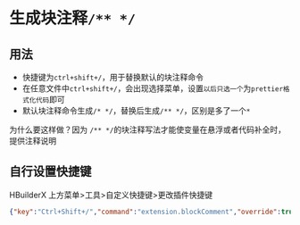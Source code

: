 # 生成块注释`/** */`

## 用法

- 快捷键为`ctrl+shift+/`，用于替换默认的块注释命令
- 在任意文件中`ctrl+shift+/`，会出现选择菜单，设置`以后只选一个`为`prettier格式化代码`即可
- 默认块注释命令生成`/* */`，替换后生成`/** */`，区别是多了一个`*`

为什么要这样做？因为 `/** */`的块注释写法才能使变量在悬浮或者代码补全时，提供注释说明

## 自行设置快捷键

HBuilderX 上方菜单>工具>自定义快捷键>更改插件快捷键

```json
{"key":"Ctrl+Shift+/","command":"extension.blockComment","override":true }
```


 <git-talk/> 